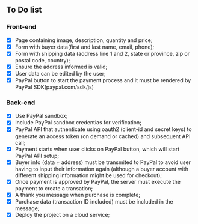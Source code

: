 ## To Do list

### Front-end
- [x] Page containing image, description, quantity and price;
- [x] Form with buyer data(first and last name, email, phone);
- [x] Form with shipping data (address line 1 and 2, state or province, zip or postal code, country);
- [x] Ensure the address informed is valid;
- [x] User data can be edited by the user;
- [x] PayPal button to start the payment process and it must be rendered by PayPal SDK(paypal.com/sdk/js)

### Back-end
- [x] Use PayPal sandbox;
- [x] Include PayPal sandbox credentias for verification;
- [x] PayPal API that authenticate using oauth2 (client-id and secret keys) to generate an access token (on demand or cached) and subsequent API call;
- [x] Payment starts when user clicks on PayPal button, which will start PayPal API setup;
- [x] Buyer info (data + address) must be transmited to PayPal to avoid user having to input their information again (although a buyer account with different shipping information might be used for checkout);
- [x] Once payment is approved by PayPal, the server must execute the payment to create a transation;
- [x] A thank you message when purchase is complete;
- [x] Purchase data (transaction ID included) must be included in the message;
- [x] Deploy the project on a cloud service;
